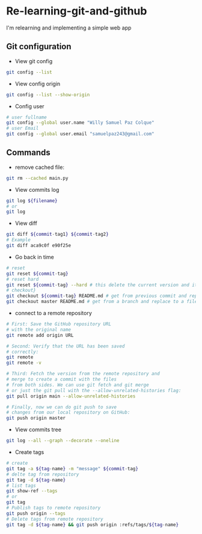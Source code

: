 # Re-learning-git-and-github
I'm relearning and implementing a simple web app

## Git configuration
- View git config
```bash
git config --list
```
- View config origin
```bash
git config --list --show-origin
```
- Config user
```bash
# user fullname
git config --global user.name "Willy Samuel Paz Colque"
# user Email
git config --global user.email "samuelpaz243@gmail.com"
```

## Commands
- remove cached file:
```bash
git rm --cached main.py
```
- View commits log
```bash
git log ${filename} 
# or
git log
```
- View diff
```bash
git diff ${commit-tag1} ${commit-tag2}
# Example
git diff aca9c0f e90f25e
```
- Go back in time
```bash
# reset
git reset ${commit-tag}
# reset hard
git reset ${commit-tag} --hard # this delete the current version and it go to a previous version (commit-tag)
# checkout}
git checkout ${commit-tag} README.md # get from previous commit and replace to a file
git checkout master README.md # get from a branch and replace to a file
```

- connect to a remote repository
```bash
# First: Save the GitHub repository URL
# with the original name
git remote add origin URL

# Second: Verify that the URL has been saved
# correctly:
git remote
git remote -v

# Third: Fetch the version from the remote repository and
# merge to create a commit with the files
# from both sides. We can use git fetch and git merge
# or just the git pull with the --allow-unrelated-histories flag:
git pull origin main --allow-unrelated-histories

# Finally, now we can do git push to save
# changes from our local repository on GitHub: 
git push origin master
```
- View commits tree
```bash
git log --all --graph --decorate --oneline
```
- Create tags
```bash
# create
git tag -a ${tag-name} -m "message" ${commit-tag}
# delte tag from repository
git tag -d ${tag-name}
# list tags
git show-ref --tags
# or 
git tag
# Publish tags to remote repository
git push origin --tags
# Delete tags from remote repository
git tag -d ${tag-name} && git push origin :refs/tags/${tag-name}
```